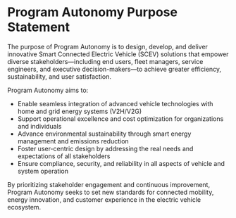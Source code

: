 # Program Autonomy Purpose Statement

The purpose of Program Autonomy is to design, develop, and deliver innovative Smart Connected Electric Vehicle (SCEV) solutions that empower diverse stakeholders—including end users, fleet managers, service engineers, and executive decision-makers—to achieve greater efficiency, sustainability, and user satisfaction. 

Program Autonomy aims to:
- Enable seamless integration of advanced vehicle technologies with home and grid energy systems (V2H/V2G)
- Support operational excellence and cost optimization for organizations and individuals
- Advance environmental sustainability through smart energy management and emissions reduction
- Foster user-centric design by addressing the real needs and expectations of all stakeholders
- Ensure compliance, security, and reliability in all aspects of vehicle and system operation

By prioritizing stakeholder engagement and continuous improvement, Program Autonomy seeks to set new standards for connected mobility, energy innovation, and customer experience in the electric vehicle ecosystem.
